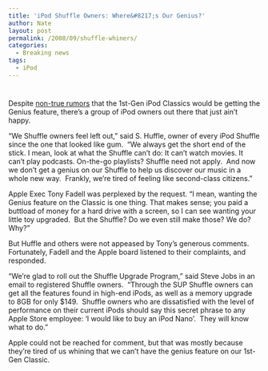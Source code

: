 ```yaml
---
title: 'iPod Shuffle Owners: Where&#8217;s Our Genius?'
author: Nate
layout: post
permalink: /2008/09/shuffle-whiners/
categories:
  - Breaking news
tags:
  - iPod
---
```

# 

Despite [non-true rumors][1] that the 1st-Gen iPod Classics would be getting the Genius feature, there’s a group of iPod owners out there that just ain’t happy.

 [1]: http://www.macrumors.com/2008/09/10/genius-feature-coming-to-older-ipod-classics/

“We Shuffle owners feel left out,” said S. Huffle, owner of every iPod Shuffle since the one that looked like gum.  “We always get the short end of the stick. I mean, look at what the Shuffle can’t do: It can’t watch movies. It can’t play podcasts. On-the-go playlists? Shuffle need not apply.  And now we don’t get a genius on our Shuffle to help us discover our music in a whole new way.  Frankly, we’re tired of feeling like second-class citizens.”

Apple Exec Tony Fadell was perplexed by the request. “I mean, wanting the Genius feature on the Classic is one thing. That makes sense; you paid a buttload of money for a hard drive with a screen, so I can see wanting your little toy upgraded.  But the Shuffle? Do we even still make those? We do? Why?”

But Huffle and others were not appeased by Tony’s generous comments.  Fortunately, Fadell and the Apple board listened to their complaints, and responded.

“We’re glad to roll out the Shuffle Upgrade Program,” said Steve Jobs in an email to registered Shuffle owners.  “Through the SUP Shuffle owners can get all the features found in high-end iPods, as well as a memory upgrade to 8GB for only $149.  Shuffle owners who are dissatisfied with the level of performance on their current iPods should say this secret phrase to any Apple Store employee: ‘I would like to buy an iPod Nano’.  They will know what to do.”

Apple could not be reached for comment, but that was mostly because they’re tired of us whining that we can’t have the genius feature on our 1st-Gen Classic.